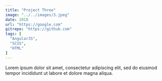 ```yaml
---
title: "Project Three"
image: "../../images/3.jpeg"
date: 2018
url: "https://google.com"
gitrepo: "https://github.com"
tags: [
  "AngularJS",
  "SCSS",
  "HTML"
]
---
```


Lorem ipsum dolor sit amet, consectetur adipiscing elit, sed do eiusmod tempor incididunt ut labore et dolore magna aliqua.